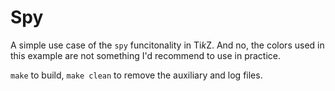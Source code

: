 Spy
===

A simple  use case of  the `spy` funcitonality  in Ti*k*Z. And no,  the colors
used in this example are not something I'd recommend to use in practice.

`make` to build, `make clean` to remove the auxiliary and log files.
